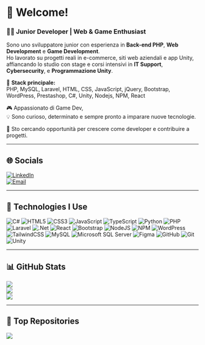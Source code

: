 # 👋 Welcome!

### 👨‍💻 Junior Developer | Web & Game Enthusiast

Sono uno sviluppatore junior con esperienza in **Back-end PHP**, **Web Development** e **Game Development**.  
Ho lavorato su progetti reali in e-commerce, siti web aziendali e app Unity, affiancando lo studio con stage e corsi intensivi in **IT Support**, **Cybersecurity**, e **Programmazione Unity**.

🔧 **Stack principale:**  
PHP, MySQL, Laravel, HTML, CSS, JavaScript, jQuery, Bootstrap, WordPress, Prestashop, C#, Unity, Nodejs, NPM, React

🎮 Appassionato di Game Dev,  
💡 Sono curioso, determinato e sempre pronto a imparare nuove tecnologie.

🚀 Sto cercando opportunità per crescere come developer e contribuire a progetti.

---

## 🌐 Socials

[![LinkedIn](https://img.shields.io/badge/LinkedIn-%230077B5.svg?style=for-the-badge&logo=linkedin&logoColor=white)](https://www.linkedin.com/in/emanuele-zignale-06a73a220)  
[![Email](https://img.shields.io/badge/Email-D14836?style=for-the-badge&logo=gmail&logoColor=white)](mailto:emanuelzignale@gmail.com) 

---

## 🧰 Technologies I Use

![C#](https://img.shields.io/badge/c%23-%23239120.svg?style=for-the-badge&logo=csharp&logoColor=white)
![HTML5](https://img.shields.io/badge/html5-%23E34F26.svg?style=for-the-badge&logo=html5&logoColor=white)
![CSS3](https://img.shields.io/badge/css3-%231572B6.svg?style=for-the-badge&logo=css3&logoColor=white)
![JavaScript](https://img.shields.io/badge/javascript-%23323330.svg?style=for-the-badge&logo=javascript&logoColor=%23F7DF1E)
![TypeScript](https://img.shields.io/badge/typescript-%23007ACC.svg?style=for-the-badge&logo=typescript&logoColor=white)
![Python](https://img.shields.io/badge/Python-%2314354C.svg?style=for-the-badge&logo=python&logoColor=white)
![PHP](https://img.shields.io/badge/PHP-%23777BB4.svg?style=for-the-badge&logo=php&logoColor=white)
![Laravel](https://img.shields.io/badge/Laravel-%23FF2D20.svg?style=for-the-badge&logo=laravel&logoColor=white)
![.Net](https://img.shields.io/badge/.NET-5C2D91.svg?style=for-the-badge&logo=.net&logoColor=white)
![React](https://img.shields.io/badge/react-%2320232a.svg?style=for-the-badge&logo=react&logoColor=%2361DAFB)
![Bootstrap](https://img.shields.io/badge/bootstrap-%238511FA.svg?style=for-the-badge&logo=bootstrap&logoColor=white)
![NodeJS](https://img.shields.io/badge/node.js-6DA55F.svg?style=for-the-badge&logo=node.js&logoColor=white)
![NPM](https://img.shields.io/badge/NPM-%23CB3837.svg?style=for-the-badge&logo=npm&logoColor=white)
![WordPress](https://img.shields.io/badge/WordPress-%23117AC9.svg?style=for-the-badge&logo=WordPress&logoColor=white)
![TailwindCSS](https://img.shields.io/badge/tailwindcss-%2338B2AC.svg?style=for-the-badge&logo=tailwind-css&logoColor=white)
![MySQL](https://img.shields.io/badge/mysql-4479A1.svg?style=for-the-badge&logo=mysql&logoColor=white)
![Microsoft SQL Server](https://img.shields.io/badge/Microsoft%20SQL%20Server-CC2927.svg?style=for-the-badge&logo=microsoft%20sql%20server&logoColor=white)
![Figma](https://img.shields.io/badge/figma-%23F24E1E.svg?style=for-the-badge&logo=figma&logoColor=white)
![GitHub](https://img.shields.io/badge/github-%23121011.svg?style=for-the-badge&logo=github&logoColor=white)
![Git](https://img.shields.io/badge/git-%23F05033.svg?style=for-the-badge&logo=git&logoColor=white)
![Unity](https://img.shields.io/badge/unity-%23000000.svg?style=for-the-badge&logo=unity&logoColor=white)

---

## 📊 GitHub Stats

![](https://github-readme-stats.vercel.app/api?username=EmanueleZii&theme=dark&hide_border=true&include_all_commits=true&count_private=true)  
![](https://nirzak-streak-stats.vercel.app/?user=EmanueleZii&theme=dark&hide_border=true)  
![](https://github-readme-stats.vercel.app/api/top-langs/?username=EmanueleZii&theme=dark&hide_border=true&layout=compact)

---

## 📌 Top Repositories

![](https://github-contributor-stats.vercel.app/api?username=EmanueleZii&limit=5&theme=dark&combine_all_yearly_contributions=true)
